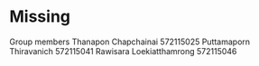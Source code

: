 # Missing
Group members 
Thanapon Chapchainai 572115025
Puttamaporn Thiravanich 572115041
Rawisara Loekiatthamrong 572115046
